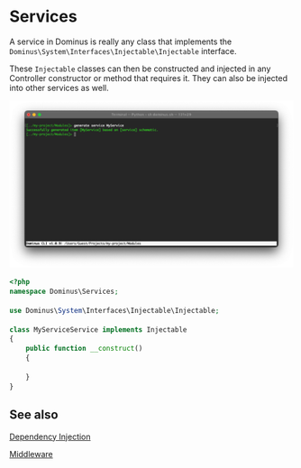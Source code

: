 # Services

A service in Dominus is really any class that implements the `Dominus\System\Interfaces\Injectable\Injectable` interface. 

These `Injectable` classes can then be constructed and injected in any Controller constructor or method that requires it. They can also be injected into other services as well.


![Dominus CLI](img/cli-generate-service-1.png "Dominus CLI")

``` php
<?php
namespace Dominus\Services;

use Dominus\System\Interfaces\Injectable\Injectable;

class MyServiceService implements Injectable
{
    public function __construct()
    {
        
    }
}
```

## See also

[Dependency Injection](dependency%20injection.md)

[Middleware](middleware.md)